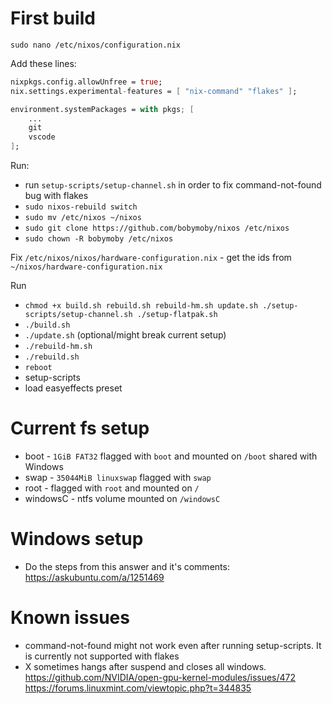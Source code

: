 # First build

`sudo nano /etc/nixos/configuration.nix`

Add these lines:

```nix
nixpkgs.config.allowUnfree = true;
nix.settings.experimental-features = [ "nix-command" "flakes" ];

environment.systemPackages = with pkgs; [
    ...
    git
    vscode
];
```

Run:

-   run `setup-scripts/setup-channel.sh` in order to fix command-not-found bug with flakes
-   `sudo nixos-rebuild switch`
-   `sudo mv /etc/nixos ~/nixos`
-   `sudo git clone https://github.com/bobymoby/nixos /etc/nixos`
-   `sudo chown -R bobymoby /etc/nixos`

Fix `/etc/nixos/nixos/hardware-configuration.nix` - get the ids from `~/nixos/hardware-configuration.nix`

Run

-   `chmod +x build.sh rebuild.sh rebuild-hm.sh update.sh ./setup-scripts/setup-channel.sh ./setup-flatpak.sh`
-   `./build.sh`
-   `./update.sh` (optional/might break current setup)
-   `./rebuild-hm.sh`
-   `./rebuild.sh`
-   `reboot`
-   setup-scripts
-   load easyeffects preset

# Current fs setup

-   boot - `1GiB FAT32` flagged with `boot` and mounted on `/boot` shared with Windows
-   swap - `35044MiB linuxswap` flagged with `swap`
-   root - flagged with `root` and mounted on `/`
-   windowsC - ntfs volume mounted on `/windowsC`

# Windows setup

-   Do the steps from this answer and it's comments: https://askubuntu.com/a/1251469

# Known issues

-   command-not-found might not work even after running setup-scripts. It is currently not supported with flakes
-   X sometimes hangs after suspend and closes all windows. https://github.com/NVIDIA/open-gpu-kernel-modules/issues/472 https://forums.linuxmint.com/viewtopic.php?t=344835
